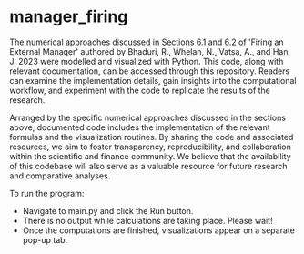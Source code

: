 # manager_firing

The numerical approaches discussed in Sections 6.1 and 6.2 of 'Firing an External Manager' authored by Bhaduri, R., Whelan, N., Vatsa, A., and Han, J. 2023 were modelled and visualized with Python. 
This code, along with relevant documentation, can be accessed through this repository. Readers can examine 
the implementation details, gain insights into the computational workflow, and experiment with the code to replicate the 
results of the research.

Arranged by the specific numerical approaches discussed in the sections above, documented code includes the implementation
of the relevant formulas and the visualization routines. By sharing the code and associated resources, we aim to foster transparency,
reproducibility, and collaboration within the scientific and finance community. We believe that the availability of this codebase 
will also serve as a valuable resource for future research and comparative analyses.

To run the program:
- Navigate to main.py and click the Run button.
- There is no output while calculations are taking place. Please wait!
- Once the computations are finished, visualizations appear on a separate pop-up tab.
